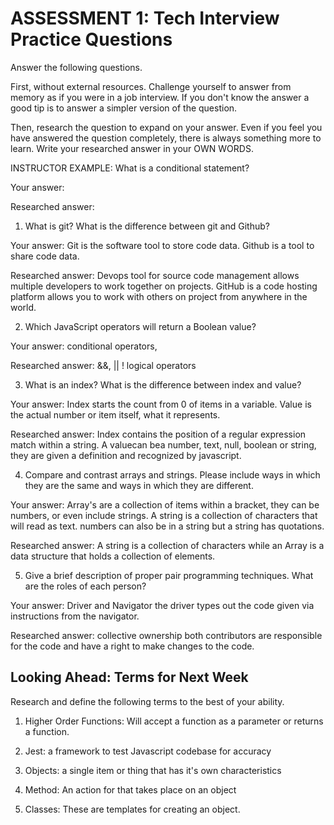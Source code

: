 # ASSESSMENT 1: Tech Interview Practice Questions

Answer the following questions.

First, without external resources. Challenge yourself to answer from memory as if you were in a job interview. If you don't know the answer a good tip is to answer a simpler version of the question.

Then, research the question to expand on your answer. Even if you feel you have answered the question completely, there is always something more to learn. Write your researched answer in your OWN WORDS.

INSTRUCTOR EXAMPLE: What is a conditional statement?

Your answer:

Researched answer:

1. What is git? What is the difference between git and Github?

Your answer: Git is the software tool to store code data. Github is a tool to share code data.

Researched answer: Devops tool for source code management allows multiple developers to work together on projects. GitHub is a code hosting platform allows you to work with others on project from anywhere in the world.

2. Which JavaScript operators will return a Boolean value?

Your answer: conditional operators,

Researched answer: &&, || ! logical operators

3. What is an index? What is the difference between index and value?

Your answer: Index starts the count from 0 of items in a variable. Value is the actual number or item itself, what it represents.

Researched answer: Index contains the position of a regular expression match within a string. A valuecan bea number, text, null, boolean or string, they are given a definition and recognized by javascript.

4. Compare and contrast arrays and strings. Please include ways in which they are the same and ways in which they are different.

Your answer: Array's are a collection of items within a bracket, they can be numbers, or even include strings. A string is a collection of characters that will read as text. numbers can also be in a string but a string has quotations.

Researched answer: A string is a collection of characters while an Array is a data structure that holds a collection of elements.

5. Give a brief description of proper pair programming techniques. What are the roles of each person?

Your answer: Driver and Navigator the driver types out the code given via instructions from the navigator.

Researched answer: collective ownership both contributors are responsible for the code and have a right to make changes to the code.

## Looking Ahead: Terms for Next Week

Research and define the following terms to the best of your ability.

1. Higher Order Functions: Will accept a function as a parameter or returns a function.

2. Jest: a framework to test Javascript codebase for accuracy

3. Objects: a single item or thing that has it's own characteristics 

4. Method: An action for that takes place on an object 

5. Classes: These are templates for creating an object.
